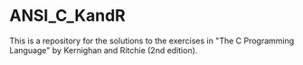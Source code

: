 ANSI_C_KandR
============

 This is a repository for the solutions to the exercises in "The C Programming Language" by Kernighan and Ritchie (2nd edition).
